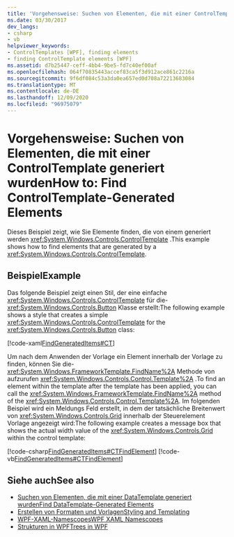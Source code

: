 ```yaml
---
title: 'Vorgehensweise: Suchen von Elementen, die mit einer ControlTemplate generiert wurden'
ms.date: 03/30/2017
dev_langs:
- csharp
- vb
helpviewer_keywords:
- ControlTemplates [WPF], finding elements
- finding ControlTemplate elements [WPF]
ms.assetid: d7b25447-ceff-4bb4-9be5-fd7c40ef00af
ms.openlocfilehash: 064f70835443accef83ca5f3d912ace861c2216a
ms.sourcegitcommit: 9f6df084c53a3da0ea657ed0d708a72213683084
ms.translationtype: MT
ms.contentlocale: de-DE
ms.lasthandoff: 12/09/2020
ms.locfileid: "96975079"
---
```

# <a name="how-to-find-controltemplate-generated-elements"></a><span data-ttu-id="af0df-102">Vorgehensweise: Suchen von Elementen, die mit einer ControlTemplate generiert wurden</span><span class="sxs-lookup"><span data-stu-id="af0df-102">How to: Find ControlTemplate-Generated Elements</span></span>
<span data-ttu-id="af0df-103">Dieses Beispiel zeigt, wie Sie Elemente finden, die von einem generiert werden <xref:System.Windows.Controls.ControlTemplate> .</span><span class="sxs-lookup"><span data-stu-id="af0df-103">This example shows how to find elements that are generated by a <xref:System.Windows.Controls.ControlTemplate>.</span></span>  
  
## <a name="example"></a><span data-ttu-id="af0df-104">Beispiel</span><span class="sxs-lookup"><span data-stu-id="af0df-104">Example</span></span>  
 <span data-ttu-id="af0df-105">Das folgende Beispiel zeigt einen Stil, der eine einfache <xref:System.Windows.Controls.ControlTemplate> für die- <xref:System.Windows.Controls.Button> Klasse erstellt:</span><span class="sxs-lookup"><span data-stu-id="af0df-105">The following example shows a style that creates a simple <xref:System.Windows.Controls.ControlTemplate> for the <xref:System.Windows.Controls.Button> class:</span></span>  
  
 [!code-xaml[FindGeneratedItems#CT](~/samples/snippets/csharp/VS_Snippets_Wpf/FindGeneratedItems/CSharp/Window1.xaml#ct)]  
  
 <span data-ttu-id="af0df-106">Um nach dem Anwenden der Vorlage ein Element innerhalb der Vorlage zu finden, können Sie die- <xref:System.Windows.FrameworkTemplate.FindName%2A> Methode von aufzurufen <xref:System.Windows.Controls.Control.Template%2A> .</span><span class="sxs-lookup"><span data-stu-id="af0df-106">To find an element within the template after the template has been applied, you can call the <xref:System.Windows.FrameworkTemplate.FindName%2A> method of the <xref:System.Windows.Controls.Control.Template%2A>.</span></span> <span data-ttu-id="af0df-107">Im folgenden Beispiel wird ein Meldungs Feld erstellt, in dem der tatsächliche Breitenwert von <xref:System.Windows.Controls.Grid> innerhalb der Steuerelement Vorlage angezeigt wird:</span><span class="sxs-lookup"><span data-stu-id="af0df-107">The following example creates a message box that shows the actual width value of the <xref:System.Windows.Controls.Grid> within the control template:</span></span>  
  
 [!code-csharp[FindGeneratedItems#CTFindElement](~/samples/snippets/csharp/VS_Snippets_Wpf/FindGeneratedItems/CSharp/Window1.xaml.cs#ctfindelement)]
 [!code-vb[FindGeneratedItems#CTFindElement](~/samples/snippets/visualbasic/VS_Snippets_Wpf/FindGeneratedItems/VisualBasic/Window1.xaml.vb#ctfindelement)]  
  
## <a name="see-also"></a><span data-ttu-id="af0df-108">Siehe auch</span><span class="sxs-lookup"><span data-stu-id="af0df-108">See also</span></span>

- [<span data-ttu-id="af0df-109">Suchen von Elementen, die mit einer DataTemplate generiert wurden</span><span class="sxs-lookup"><span data-stu-id="af0df-109">Find DataTemplate-Generated Elements</span></span>](../data/how-to-find-datatemplate-generated-elements.md)
- [<span data-ttu-id="af0df-110">Erstellen von Formaten und Vorlagen</span><span class="sxs-lookup"><span data-stu-id="af0df-110">Styling and Templating</span></span>](/dotnet/desktop-wpf/fundamentals/styles-templates-overview)
- [<span data-ttu-id="af0df-111">WPF-XAML-Namescopes</span><span class="sxs-lookup"><span data-stu-id="af0df-111">WPF XAML Namescopes</span></span>](../advanced/wpf-xaml-namescopes.md)
- [<span data-ttu-id="af0df-112">Strukturen in WPF</span><span class="sxs-lookup"><span data-stu-id="af0df-112">Trees in WPF</span></span>](../advanced/trees-in-wpf.md)
